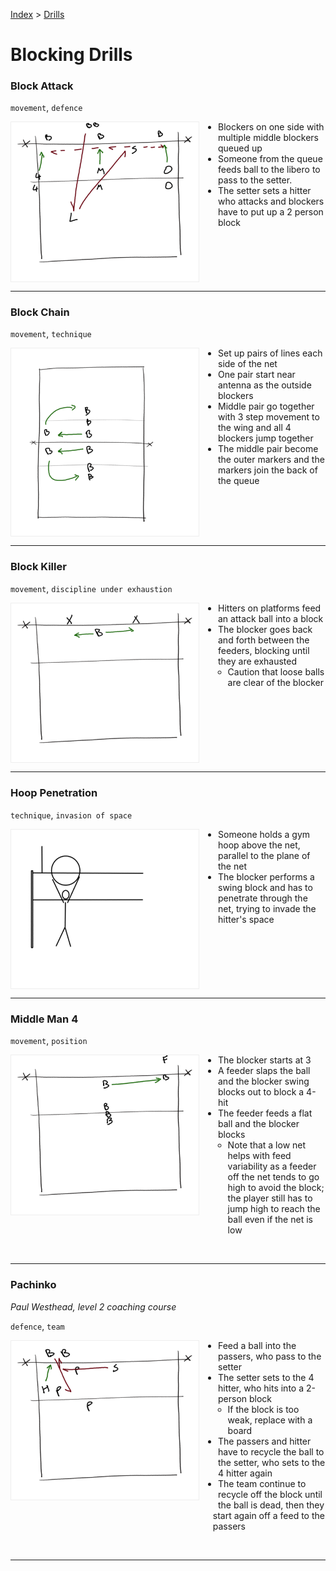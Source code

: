 [Index](../../README.md) > [Drills](./../Drills.md)

# Blocking Drills

### Block Attack

`movement`, `defence`

<img alt="3 blockers v 3 hitters" width="300" src="./images/Block-Attack.png" align="left" style="border: solid 1px #eeeeee; margin: 0px 30px 0px 0px;" />

<ul style="margin-left: 300px">
  <li>Blockers on one side with multiple middle blockers queued up</li>
  <li>Someone from the queue feeds ball to the libero to pass to the setter.</li>
  <li>The setter sets a hitter who attacks and blockers have to put up a 2 person block</li>
</ul>

<br clear="left"/>

---

### Block Chain

`movement`, `technique`

<img alt="Repeat cycle of swing blocking" width="300" src="./images/Block-Chain.png" align="left" style="border: solid 1px #eeeeee; margin: 0px 30px 0px 0px;" />

<ul style="margin-left: 300px">
  <li>Set up pairs of lines each side of the net</li>
  <li>One pair start near antenna as the outside blockers</li>
  <li>Middle pair go together with 3 step movement to the wing and all 4 blockers jump together</li>
  <li>The middle pair become the outer markers and the markers join the back of the queue</li>
</ul>

<br clear="left"/>

---

### Block Killer

`movement`, `discipline under exhaustion`

<img alt="Blocker going back and forth until exhausted" width="300" src="./images/Block-Killer.png" align="left" style="border: solid 1px #eeeeee; margin: 0px 30px 0px 0px;" />

<ul style="margin-left: 300px">
  <li>Hitters on platforms feed an attack ball into a block</li>
  <li>The blocker goes back and forth between the feeders, blocking until they are exhausted
    <ul style="margin-bottom: 0px; list-style-type: circle;">
      <li>Caution that loose balls are clear of the blocker</li>
    </ul>
  </li>
</ul>

<br clear="left"/>

---

### Hoop Penetration

`technique`, `invasion of space`

<img alt="Blocker penetrating through a hoop over the net" width="300" src="./images/Hoop-Penetration.png" align="left" style="border: solid 1px #eeeeee; margin: 0px 30px 0px 0px;" />

<ul style="margin-left: 300px">
  <li>Someone holds a gym hoop above the net, parallel to the plane of the net</li>
  <li>The blocker performs a swing block and has to penetrate through the net, trying to invade the hitter's space</li>
</ul>

<br clear="left"/>

---

### Middle Man 4

`movement`, `position`

<img alt="Swing blocking a feed at 4" width="300" src="./images/Middle-Man-4.png" align="left" style="border: solid 1px #eeeeee; margin: 0px 30px 0px 0px;" />

<ul style="margin-left: 300px">
  <li>The blocker starts at 3</li>
  <li>A feeder slaps the ball and the blocker swing blocks out to block a 4-hit</li>
  <li>The feeder feeds a flat ball and the blocker blocks
    <ul style="margin-bottom: 0px; list-style-type: circle;">
      <li>Note that a low net helps with feed variability as a feeder off the net tends to go high to avoid the block; the player still has to jump high to reach the ball even if the net is low</li>
    </ul>
  </li>
</ul>

<br clear="left"/>

---

### Pachinko

_Paul Westhead, level 2 coaching course_

`defence`, `team`

<img alt="Repeat defence of a ball off the block" width="300" src="./images/Pachinko.png" align="left" style="border: solid 1px #eeeeee; margin: 0px 30px 0px 0px;" />

<ul style="margin-left: 300px">
  <li>Feed a ball into the passers, who pass to the setter</li>
  <li>The setter sets to the 4 hitter, who hits into a 2-person block
    <ul style="margin-bottom: 0px; list-style-type: circle;">
      <li>If the block is too weak, replace with a board</li>
    </ul>
  </li>
  <li>The passers and hitter have to recycle the ball to the setter, who sets to the 4 hitter again</li>
  <li>The team continue to recycle off the block until the ball is dead, then they start again off a feed to the passers</li>
</ul>

<br clear="left"/>

---
